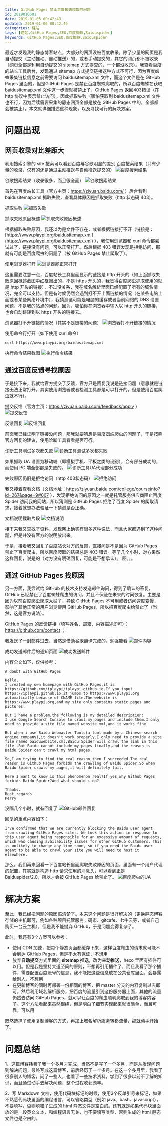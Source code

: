 ```yaml
---
title: GitHub Pages 禁止百度蜘蛛爬取的问题
id: 2019010501
date: 2019-01-05 00:42:49
updated: 2019-01-06 00:42:49
categories: 建站
tags: [建站,GitHub Pages,SEO,百度蜘蛛,Baiduspider]
keywords: GitHub Pages,SEO,百度蜘蛛,Baiduspider
---
```



最近才发现我的静态博客站点，大部分的网页没被百度收录，除了少量的网页是我自动提交（主动推动、自动推送）的，或者手动提交的，其它的网页都不被收录（网页全部是利用自动提交的 sitemap 方式提交的，一个都没收录）。我查看百度的站长工具后台，发现通过 sitemap 方式提交链接这种方式不可行，因为百度蜘蛛采集链接信息之前需要访问 baidusitemap.xml 文件，而这个文件是在 GitHub Pages 里面的，但是GitHub Pages 是禁止百度蜘蛛爬取的，所以百度蜘蛛在获取 baidusitemap.xml 文件这一步骤就被禁止了，GitHub Pages 返回403错误（在 http 协议中表示禁止访问），因此抓取失败（哪怕获取到 baidusitemap.xml 文件也不行，因为后续需要采集的静态网页全部是放在 GitHub Pages 中的，全部都会被禁止）。本文就详细描述这种现象，以及寻找可行的解决方案。


<!-- more -->


# 问题出现


## 网页收录对比差距大

利用搜索引擎的 site 搜索可以看到百度与谷歌明显的差别
百度搜索结果（只有少量的收录，仅有的还是通过主动推送与自动推送提交的）
![百度搜索结果](https://ws1.sinaimg.cn/large/b7f2e3a3gy1g0ojip7wffj20mf0q1abw.jpg "百度搜索结果")

谷歌搜索结果（收录很多，而且很全面）
![谷歌搜索结果](https://ws1.sinaimg.cn/large/b7f2e3a3gy1g0ojj5hv3qj20ng0pp0uv.jpg "谷歌搜索结果")

首先在百度站长工具（官方主页：https://ziyuan.baidu.com/ ）后台看到 baidusitemap.xml 抓取失败，查看具体原因是抓取失败（http 状态码 403）。

抓取失败
![抓取失败](https://ws1.sinaimg.cn/large/b7f2e3a3gy1g0ojjp6f0jj20um08h3yk.jpg "抓取失败")

抓取失败原因概述
![抓取失败原因概述](https://ws1.sinaimg.cn/large/b7f2e3a3gy1g0ojjzz7kaj20uj0l6wf0.jpg "抓取失败原因概述")

根据抓取失败原因，我还以为是文件不存在，或者根据链接打不开（链接是：[https://www.playpi.org/baidusitemap.xml](https://www.playpi.org/baidusitemap.xml) ），我使用浏览器和 curl 命令都尝试过了，链接没有问题，可以正常打开。然后根据 403 错误发现是拒绝访问，那就有可能是百度爬虫的问题了（被 GitHub Pages 禁止爬取了）。

使用浏览器打开
![浏览器能正常打开](https://ws1.sinaimg.cn/large/b7f2e3a3gy1g0ojkc7sggj212a0kbgmb.jpg "浏览器能正常打开")

这里需要注意一点，百度站长工具里面显示的链接是 http 开头的（如上面抓取失败原因概述截图中红框圈出的，不是 https 开头的，我觉得百度爬虫抓取使用的就是 http 开头的链接），不过没关系，我在域名解析里面已经配置了所有的域名情况，完全可以支持。但是有时候仍然会遇到打不开上面链接的情况（在某些电脑上面或者某些网络环境中），我猜测这可能是电脑的缓存或者当前网络的 DNS 设置问题，不是我的站点的问题。因为，哪怕你在浏览器中输入以 http 开头的链接，也会自动跳转到以 https 开头的链接去。

浏览器打不开链接的情况（其实不是链接的问题）
![浏览器打不开链接的情况](https://ws1.sinaimg.cn/large/b7f2e3a3gy1g0ojkvts8yj20v60jmjrm.jpg "浏览器打不开链接的情况")

使用命令行打开（如下使用 curl  命令）

````bash
curl https://www.playpi.org/baidusitemap.xml
````

执行命令结果截图
![执行命令结果](https://ws1.sinaimg.cn/large/b7f2e3a3gy1g0ojlapxs2j20ke0f1t9f.jpg "执行命令结果")

## 通过百度反馈寻找原因

于是接下来，我就给官方提交了反馈，官方只是回复我说是链接问题（意思就是链接无法正常打开，其实使用浏览器或者检测工具都是可以打开的，但是使用百度爬虫就不行）。

提交反馈（官方主页：https://ziyuan.baidu.com/feedback/apply ）
![提交反馈](https://ws1.sinaimg.cn/large/b7f2e3a3gy1g0ojmrakf5j20v90c3dfy.jpg "提交反馈")

反馈回复
![反馈回复](https://ws1.sinaimg.cn/large/b7f2e3a3gy1g0ojn41t81j20r50n8jsy.jpg "反馈回复")

前面我已经证明了链接没问题，那我就要猜想是百度蜘蛛爬虫的问题了，于是按照官方回复的建议，使用诊断工具看看是否可行。

诊断工具测试多次都失败
![诊断工具测试多次都失败](https://ws1.sinaimg.cn/large/b7f2e3a3gy1g0ojnhzr7xj21060gqq3w.jpg "诊断工具测试多次都失败")

如果抓取 UA 设置为移动端（即模拟手机、平板之类的设别），会有部分成功的，而使用 PC 端全部都是失败的。
![诊断工具UA代理部分成功](https://ws1.sinaimg.cn/large/b7f2e3a3gy1g0ojnn4r5bj20zf0l3q49.jpg "诊断工具UA代理部分成功")

失败原因仍旧是拒绝访问（http 403状态码）
![拒绝访问](https://ws1.sinaimg.cn/large/b7f2e3a3gy1g0ojnt73w4j20rb0ppgmu.jpg "拒绝访问")

我又接着查看文档（文档地址：https://ziyuan.baidu.com/college/courseinfo?id=267&page=9#007 ），发现拒绝访问的原因之一就是托管服务供应商阻止百度 Spider 访问我的网站，所以猜测是 GitHub Pages 拒绝了百度 Spider 的爬取请求，接着就想办法验证一下猜测是否正确。

文档说明截取片段
![文档说明](https://ws1.sinaimg.cn/large/b7f2e3a3gy1g0ojnz71jxj20rr04dmxf.jpg "文档说明")

接下来我又查找了资料，发现网上确实有很多这种说法，而且大家都遇到了这种问题，但是并没有官方的说明放出来。

于是，接着我又回复了百度站长对方的反馈，直接问是不是因为 GitHub Pages 禁止了百度爬虫，所以百度爬取的结果总是 403 错误。等了几个小时，对方果然这样回复，说是的（对方没有明确回复，可能是不想承认）。
图。。。

## 通过 GitHub Pages 找原因

另一方面，我尝试给 GitHub 的技术支持发送邮件询问，得到了确认的答复，GitHub 已经禁止了百度蜘蛛爬虫的访问，并且不保证在未来的时间恢复。主要是因为以前百度爬虫爬取太猛了，导致 GitHub Pages 不可用或者访问速度变慢，影响了其他正常的用户浏览使用 GitHub Pages，所以把百度爬虫给禁止了（当然，这是官方说法）。

GitHub Pages 的反馈链接（填写姓名、邮箱、内容描述即可）：https://github.com/contact ；

我发送了一封邮件过去，当然是借助谷歌翻译完成的，勉强能看
![邮件内容](https://ws1.sinaimg.cn/large/b7f2e3a3gy1g0ojt87natj235s1zw4k8.jpg "邮件内容")

成功发送邮件后的通知页面
![成功发送邮件](https://ws1.sinaimg.cn/large/b7f2e3a3gy1g0ojtr12gxj21hc0q9755.jpg "成功发送邮件")

内容全文如下，仅供参考：
```
A doubt with GitHub Pages

Hello,
I created my own homepage with GitHub Pages,it is https://github.com/iplaypi/iplaypi.github.io.If you input https://iplaypi.github.io,it jumps to https://www.playpi.org automatically because of CNAME file.The website is https://www.playpi.org,and my site only contains static pages and pictures.

But I have a problem,the following is my detailed description:
I use Google Search Console to crawl my pages and include them.I only need to provide a site file named website.xml,and it works fine.

But when i use Baidu Webmaster Tools(a tool made by a Chinese search engine company),it doesn't work properly.I only need to provide a site file named baiduwebsite.xml,Baidu Spider will crawl the link in this file .But Baidu cannot include my pages finally,and the reason is Baidu Spider can't crawl my html pages.

So,I am trying to find the real reason,then I succeeded.The real reason is Github Pages forbids the crawling of Baidu Spider.So when Baidu Spider crawls my pages,it will definitely fail.

Here I want to know is this phenomenon real?If yes,why Github Pages forbids Baidu Spider?And what should i do?

Thanks.
Best regards.
Perry
```

没隔几个小时，就有回复了
![GitHub邮件回复](https://ws1.sinaimg.cn/large/b7f2e3a3gy1g0oju7wg4tj21ar0npjtb.jpg "GitHub邮件回复")

回复的重点内容如下：
```
I've confirmed that we are currently blocking the Baidu user agent from crawling GitHub Pages sites. We took this action in response to this user agent being responsible for an excessive amount of requests, which was causing availability issues for other GitHub customers. This is unlikely to change any time soon, so if you need the Baidu user agent to be able to crawl your site you will need to host it elsewhere.
```

那么，我们再来回看一下百度站长里面爬取失败原因的页面，里面有一个用户代理的配置，其实就是构造 http 请求使用的消息头，可以看到正是 Baiduspider/2.0，所以才会被 GitHub Pages 给禁止了。
![百度爬虫的UA](https://ws1.sinaimg.cn/large/b7f2e3a3gy1g0ojur917gj20sp0hz0t7.jpg "百度爬虫的UA")


# 解决方案


至此，我已经把问题的原因搞清楚了。本来这个问题是很好解决的（更换静态博客存储的主机即可，例如各种项目托管服务：码市、gitcafe、七牛云等，或者自己购买一台云主机），但是我不能抛弃 GitHub，于是问题变得复杂了。

此时，我还有3个方案可以参考：
- 使用 CDN 加速，把每个静态页面都缓存下来，这样百度爬虫的请求就可能不会到达 GitHub Pages，但是不太有保证，不想用
- 放弃**自动提交**方式里面的 **sitemap 推送**，改为**主动推送**，hexo 里面有插件可以用。但是我是坚持大道至简的原则，不想再引用插件了，而且我看了那个插件，需要配置百度账号的信息，我不能把这些信息放在公共仓库里面，会暴露给别人，不想用
- 在更新博客的同时再部署一份相同的博客，把 master 分支的内容复制过去即可，然后利用域名解析服务，把百度的流量引到这份服务器上面，其他的流量仍然去访问 GitHub Pages，就可以让百度的爬虫顺利爬取到我的博客内容了。这个方法看起来虽然很绕，但是明白了细节实现起来就很简单，而且可靠，可以用

既然选择了使用复制博客的方式，再加上域名解析服务转移流量，那就动手开始了。



# 问题总结


1、这篇博客耗费了我一个多月才完成，当然不是写了一个多月，而是从发现问题到解决问题，最终写成这篇博客，前后经历了一个多月。在这一个多月里，我看了很多别人的博客，问了一些人，也看了一些技术资料，学到了很多以前不了解的知识，而且通过动手去解决问题，整个过程收获颇丰。

2、写 Markdown 文档，使用代码块标记的时候，使用3个反单引号来标记，如果不熟悉代码块里面的编程语言，可以省略类型（例如 java、bash、javascript），不要填写，否则填错了生成的 html 静态文件是空白的。还有就是如果代码块里面放的是一段英文文本，和编程语言无关，也不要填写类型，否则生成的 html 静态文件也是空白的。


